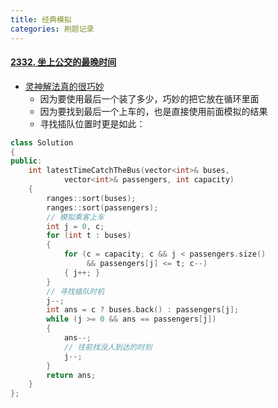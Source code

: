 ```yaml
---
title: 经典模拟
categories: 刷题记录
---
```

#### [2332. 坐上公交的最晚时间](https://leetcode.cn/problems/the-latest-time-to-catch-a-bus/)
- [灵神解法真的很巧妙](https://leetcode.cn/problems/the-latest-time-to-catch-a-bus/solutions/1658352/pai-xu-by-endlesscheng-h9w9)
	- 因为要使用最后一个装了多少，巧妙的把它放在循环里面
	- 因为要找到最后一个上车的，也是直接使用前面模拟的结果
	- 寻找插队位置时更是如此：
```cpp
class Solution
{ 
public:
	int latestTimeCatchTheBus(vector<int>& buses,
			vector<int>& passengers, int capacity)
	{ 
		ranges::sort(buses);
		ranges::sort(passengers);
		// 模拟乘客上车
		int j = 0, c;
		for (int t : buses)
		{
			for (c = capacity; c && j < passengers.size()
				 && passengers[j] <= t; c--)
			{ j++; }
		}
		// 寻找插队时机
		j--;
		int ans = c ? buses.back() : passengers[j];
		while (j >= 0 && ans == passengers[j])
		{
			ans--;
			// 往前找没人到达的时刻
			j--;
		}
		return ans;
	}
};
```